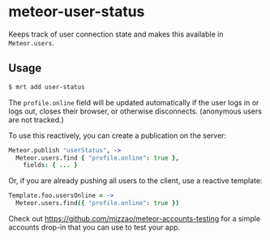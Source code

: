 # meteor-user-status

Keeps track of user connection state and makes this available in `Meteor.users`.

## Usage

```sh
$ mrt add user-status
```

The `profile.online` field will be updated automatically if the user logs in or logs out, closes their browser, or otherwise disconnects.
 (anonymous users are not tracked.)

To use this reactively, you can create a publication on the server:

```coffeescript
Meteor.publish "userStatus", ->
  Meteor.users.find { "profile.online": true },
    fields: { ... }
```

Or, if you are already pushing all users to the client, use a reactive template:

```coffeescript
Template.foo.usersOnline = ->
  Meteor.users.find({ "profile.online": true })
```

Check out https://github.com/mizzao/meteor-accounts-testing for a simple accounts drop-in that you can use to test your app.
